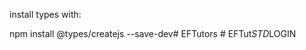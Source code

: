 
install types with:

npm install @types/createjs --save-dev#   E F T u t o r s  
 #   E F T u t _ S T D _ L O G I N  
 